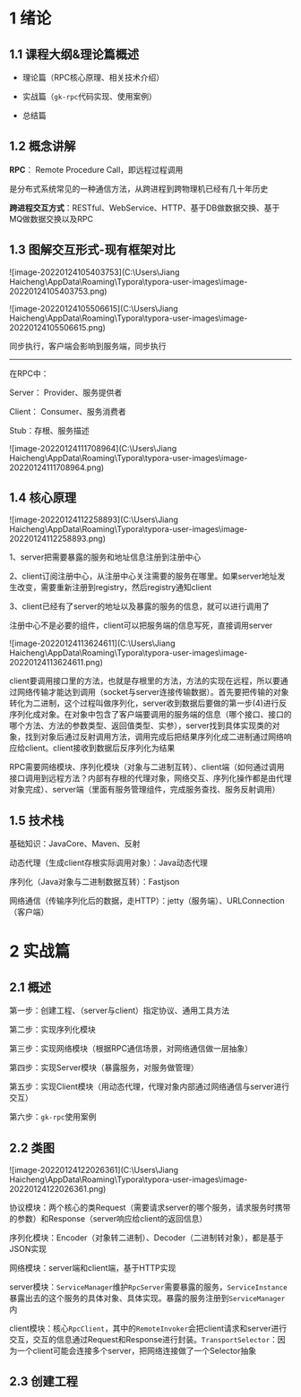 # 1 绪论

## 1.1 课程大纲&理论篇概述

- 理论篇（RPC核心原理、相关技术介绍）

- 实战篇（`gk-rpc`代码实现、使用案例）

- 总结篇

## 1.2 概念讲解

**RPC**： Remote Procedure Call，即远程过程调用

是分布式系统常见的一种通信方法，从跨进程到跨物理机已经有几十年历史

**跨进程交互方式**：RESTful、WebService、HTTP、基于DB做数据交换、基于MQ做数据交换以及RPC

## 1.3 图解交互形式-现有框架对比

![image-20220124105403753](C:\Users\Jiang Haicheng\AppData\Roaming\Typora\typora-user-images\image-20220124105403753.png)

![image-20220124105506615](C:\Users\Jiang Haicheng\AppData\Roaming\Typora\typora-user-images\image-20220124105506615.png)

同步执行，客户端会影响到服务端，同步执行

------

在RPC中：

Server： Provider、服务提供者

Client： Consumer、服务消费者

Stub：存根、服务描述

![image-20220124111708964](C:\Users\Jiang Haicheng\AppData\Roaming\Typora\typora-user-images\image-20220124111708964.png)

## 1.4 核心原理

![image-20220124112258893](C:\Users\Jiang Haicheng\AppData\Roaming\Typora\typora-user-images\image-20220124112258893.png)

1、server把需要暴露的服务和地址信息注册到注册中心

2、client订阅注册中心，从注册中心关注需要的服务在哪里。如果server地址发生改变，需要重新注册到registry，然后registry通知client

3、client已经有了server的地址以及暴露的服务的信息，就可以进行调用了

注册中心不是必要的组件，client可以把服务端的信息写死，直接调用server

![image-20220124113624611](C:\Users\Jiang Haicheng\AppData\Roaming\Typora\typora-user-images\image-20220124113624611.png)

client要调用接口里的方法，也就是存根里的方法，方法的实现在远程，所以要通过网络传输才能达到调用（socket与server连接传输数据）。首先要把传输的对象转化为二进制，这个过程叫做序列化，server收到数据后要做的第一步(4)进行反序列化成对象。在对象中包含了客户端要调用的服务端的信息（哪个接口、接口的哪个方法、方法的参数类型、返回值类型、实参），server找到具体实现类的对象，找到对象后通过反射调用方法，调用完成后把结果序列化成二进制通过网络响应给client。client接收到数据后反序列化为结果

RPC需要网络模块、序列化模块（对象与二进制互转）、client端（如何通过调用接口调用到远程方法？内部有存根的代理对象，网络交互、序列化操作都是由代理对象完成）、server端（里面有服务管理组件，完成服务查找、服务反射调用）

## 1.5 技术栈

基础知识：JavaCore、Maven、反射

动态代理（生成client存根实际调用对象）：Java动态代理

序列化（Java对象与二进制数据互转）：Fastjson

网络通信（传输序列化后的数据，走HTTP）：jetty（服务端）、URLConnection（客户端）

# 2 实战篇

## 2.1 概述

第一步：创建工程、（server与client）指定协议、通用工具方法

第二步：实现序列化模块

第三步：实现网络模块（根据RPC通信场景，对网络通信做一层抽象）

第四步：实现Server模块（暴露服务，对服务做管理）

第五步：实现Client模块（用动态代理，代理对象内部通过网络通信与server进行交互）

第六步：`gk-rpc`使用案例

## 2.2 类图

![image-20220124122026361](C:\Users\Jiang Haicheng\AppData\Roaming\Typora\typora-user-images\image-20220124122026361.png)

协议模块：两个核心的类Request（需要请求server的哪个服务，请求服务时携带的参数）和Response（server响应给client的返回信息）

序列化模块：Encoder（对象转二进制）、Decoder（二进制转对象），都是基于JSON实现

网络模块：server端和client端，基于HTTP实现

server模块：`ServiceManager`维护`RpcServer`需要暴露的服务，`ServiceInstance`暴露出去的这个服务的具体对象、具体实现。暴露的服务注册到`ServiceManager`内

client模块：核心`RpcClient`，其中的`RemoteInvoker`会把client请求和server进行交互，交互的信息通过Request和Response进行封装。`TransportSelector`：因为一个client可能会连接多个server，把网络连接做了一个Selector抽象

## 2.3 创建工程

